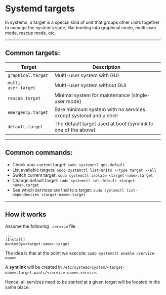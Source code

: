 # Systemd targets

In systemd, a target is a special kind of unit that groups other units together to manage the system's state, like booting into graphical mode, multi-user mode, rescue mode, etc.

---

## Common targets: 

| Target | Description   |
| -----  | ------------- |
| `graphical.target` | Multi-user system with GUI
| `multi-user.target` | Multi-user system without GUI
| `rescue.target` | Minimal system for maintenance (single-user mode)
| `emergency.target` | Bare minimum system with no services except systemd and a shell
| `default.target` | The default target used at boot (symlink to one of the above)

---

## Common commands:

- Check your current target: `sudo systemctl get-default`
- List available targets: `sudo systemctl list-units --type target --all`
- Switch current target: `sudo systemctl isolate <target-name>.target`
- Change default target: `sudo systemctl set-default <target-name>.target`
- See which services are tied to a target: `sudo systemctl list-dependencies <target-name>.target`

---

## How it works
Assume the following `.service` file
```
...
[Install]
WantedBy=<target-name>.target
```

The idea is that at the point we execute: `sudo systemctl enable <service-name>` 

A **symlink** will be created in `/etc/systemd/system/<target-name>.target.wants/<service-name>.service`. 

Hence, all services need to be started at a given target will be located in the same place.